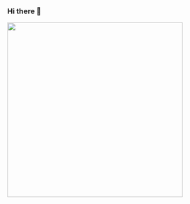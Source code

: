 ### Hi there 👋

<img src="https://github-readme-stats.vercel.app/api?username=YOUR_USERNAME&show_icons=true&theme=ADD_THEME_HERE" width="400">

<!--
**OmarMed21/OmarMed21** is a ✨ _special_ ✨ repository because its `README.md` (this file) appears on your GitHub profile.
Here are some ideas to get you started:
- 🔭 I’m currently working on ...
- 🌱 I’m currently learning ...
- 👯 I’m looking to collaborate on ...
- 🤔 I’m looking for help with ...
- 💬 Ask me about ...
- 📫 How to reach me: ...
- 😄 Pronouns: ...
- ⚡ Fun fact: ...
-->
